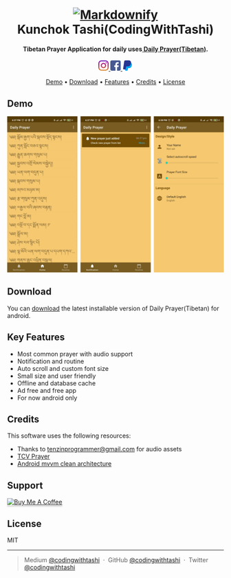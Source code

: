 <h1 align="center">
  <br>
  <a href="http://www.amitmerchant.com/electron-markdownify"><img src="https://miro.medium.com/fit/c/164/164/1*BJgzYxY21hX5V27k7jckpg.png" alt="Markdownify" width="200"></a>
  <br>
  Kunchok Tashi(CodingWithTashi)
  <br>
</h1>

<h4 align="center">Tibetan Prayer Application for daily uses<a href="https://play.google.com/store/apps/details?id=com.codingwithtashi.dailyprayer" target="_blank"> Daily Prayer(Tibetan)</a>.</h4>

<p align="center">
  <a href="https://instagram.com/kontas
           35">
    <img src="https://github.com/CodingWithTashi/Tibetan-Prayer-App/blob/master/app/src/main/res/drawable/instagram.png"
         alt="Kunchok Tashi">
  </a>
  <a href="https://www.facebook.com/techtibet">
      <img src="https://github.com/CodingWithTashi/Tibetan-Prayer-App/blob/master/app/src/main/res/drawable/facebook.png">
  </a>
  <a href="https://www.paypal.com/paypalme/kontashi35">
    <img src="https://github.com/CodingWithTashi/Tibetan-Prayer-App/blob/master/app/src/main/res/drawable/paypal.png">
  </a>
</p>

<p align="center">
  <a href="#demo">Demo</a> •
  <a href="#download">Download</a> •
  <a href="#key-features">Features</a> •
  <a href="#credits">Credits</a> •
  <a href="#license">License</a>
</p>

## Demo
![screenshot](https://raw.githubusercontent.com/CodingWithTashi/Tibetan-Prayer-App/master/app/src/assets/demo.png)

## Download

You can [download](https://play.google.com/store/apps/details?id=com.codingwithtashi.dailyprayer) the latest installable version of Daily Prayer(Tibetan) for android.

## Key Features

* Most common prayer with audio support
* Notification and routine  
* Auto scroll and custom font size
* Small size and user friendly
* Offline and database cache
* Ad free and free app
* For now android only

## Credits

This software uses the following resources:

- Thanks to [tenzinprogrammer@gmail.com](tenzinprogrammer@gmail.com) for audio assets
- [TCV Prayer](https://tcv.org.in/)
- [Android mvvm clean architecture](https://developer.android.com/jetpack/getting-started)

## Support

<a href="https://www.buymeacoffee.com/codingwithtashi" target="_blank"><img src="https://www.buymeacoffee.com/assets/img/custom_images/purple_img.png" alt="Buy Me A Coffee" style="height: 41px !important;width: 174px !important;box-shadow: 0px 3px 2px 0px rgba(190, 190, 190, 0.5) !important;-webkit-box-shadow: 0px 3px 2px 0px rgba(190, 190, 190, 0.5) !important;" ></a>

## License

MIT

---

> Medium [@codingwithtashi](https://codingwithtashi.medium.com/) &nbsp;&middot;&nbsp;
> GitHub [@codingwithtashi](https://github.com/codingwithtashi) &nbsp;&middot;&nbsp;
> Twitter [@codingwithtashi](https://twitter.com/CodingWithTashi/)

